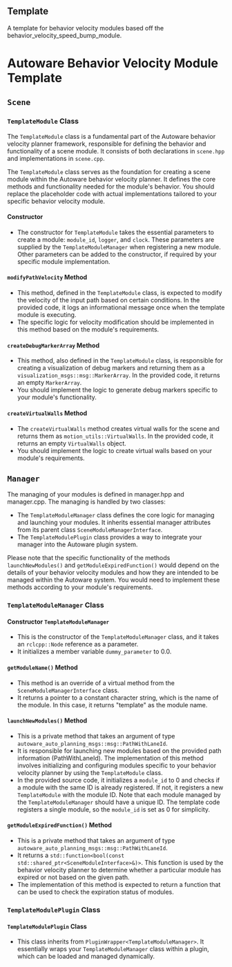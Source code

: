 ## Template

A template for behavior velocity modules based off the behavior_velocity_speed_bump_module.

# Autoware Behavior Velocity Module Template

## `Scene`
### `TemplateModule` Class

The `TemplateModule` class is a fundamental part of the Autoware behavior velocity planner framework, responsible for defining the behavior and functionality of a scene module. It consists of both declarations in `scene.hpp` and implementations in `scene.cpp`.

The `TemplateModule` class serves as the foundation for creating a scene module within the Autoware behavior velocity planner. It defines the core methods and functionality needed for the module's behavior. You should replace the placeholder code with actual implementations tailored to your specific behavior velocity module.
#### Constructor

- The constructor for `TemplateModule` takes the essential parameters to create a module: `module_id`, `logger`, and `clock`. These parameters are supplied by the `TemplateModuleManager` when registering a new module. Other parameters can be added to the constructor, if required by your specific module implementation.

#### `modifyPathVelocity` Method

- This method, defined in the `TemplateModule` class, is expected to modify the velocity of the input path based on certain conditions. In the provided code, it logs an informational message once when the template module is executing.
- The specific logic for velocity modification should be implemented in this method based on the module's requirements.

#### `createDebugMarkerArray` Method

- This method, also defined in the `TemplateModule` class, is responsible for creating a visualization of debug markers and returning them as a `visualization_msgs::msg::MarkerArray`. In the provided code, it returns an empty `MarkerArray`.
- You should implement the logic to generate debug markers specific to your module's functionality.

#### `createVirtualWalls` Method

- The `createVirtualWalls` method creates virtual walls for the scene and returns them as `motion_utils::VirtualWalls`. In the provided code, it returns an empty `VirtualWalls` object.
- You should implement the logic to create virtual walls based on your module's requirements.
## `Manager`
The managing of your modules is defined in manager.hpp and manager.cpp. The managing is handled by two classes:

- The `TemplateModuleManager` class defines the core logic for managing and launching your modules. It inherits essential manager attributes from its parent class `SceneModuleManagerInterface`.
- The `TemplateModulePlugin` class provides a way to integrate your manager into the Autoware plugin system.

Please note that the specific functionality of the methods `launchNewModules()` and `getModuleExpiredFunction()` would depend on the details of your behavior velocity modules and how they are intended to be managed within the Autoware system. You would need to implement these methods according to your module's requirements.
### `TemplateModuleManager` Class

#### Constructor `TemplateModuleManager`
- This is the constructor of the `TemplateModuleManager` class, and it takes an `rclcpp::Node` reference as a parameter.
- It initializes a member variable `dummy_parameter` to 0.0.

#### `getModuleName()` Method
- This method is an override of a virtual method from the `SceneModuleManagerInterface` class.
- It returns a pointer to a constant character string, which is the name of the module. In this case, it returns "template" as the module name.

#### `launchNewModules()` Method
- This is a private method that takes an argument of type `autoware_auto_planning_msgs::msg::PathWithLaneId`.
- It is responsible for launching new modules based on the provided path information (PathWithLaneId). The implementation of this method involves initializing and configuring modules specific to your behavior velocity planner by using the `TemplateModule` class.
- In the provided source code, it initializes a `module_id` to 0 and checks if a module with the same ID is already registered. If not, it registers a new `TemplateModule` with the module ID. Note that each module managed by the `TemplateModuleManager` should have a unique ID. The template code registers a single module, so the `module_id` is set as 0 for simplicity.

#### `getModuleExpiredFunction()` Method
- This is a private method that takes an argument of type `autoware_auto_planning_msgs::msg::PathWithLaneId`.
- It returns a `std::function<bool(const std::shared_ptr<SceneModuleInterface>&)>`. This function is used by the behavior velocity planner to determine whether a particular module has expired or not based on the given path.
- The implementation of this method is expected to return a function that can be used to check the expiration status of modules.

### `TemplateModulePlugin` Class

#### `TemplateModulePlugin` Class
- This class inherits from `PluginWrapper<TemplateModuleManager>`. It essentially wraps your `TemplateModuleManager` class within a plugin, which can be loaded and managed dynamically.





